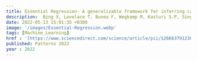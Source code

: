 ```yaml
---
title: Essential Regression- A generalizable framework for inferring causal latent factors from multi-omic datasets
description:  Bing X, Lovelace T, Bunea F, Wegkamp M, Kasturi S.P, Singh H, Benos P.V, <strong>Das J✝</strong>
date: 2022-05-13 15:01:35 +0300
image: '/images/Essential-Regression.webp'
tags: [Machine_Learning]
href : '[https://www.sciencedirect.com/science/article/pii/S2666379123005438?via%3Dihub](https://www.sciencedirect.com/science/article/pii/S2666389922000538)'
published: Patterns 2022
year : 2022
---
```

